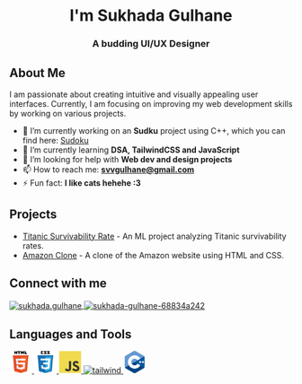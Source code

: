 <h1 align="center">I'm Sukhada Gulhane</h1>
<h3 align="center">A budding UI/UX Designer</h3>

## About Me
I am passionate about creating intuitive and visually appealing user interfaces. Currently, I am focusing on improving my web development skills by working on various projects.

- 🛒 I’m currently working on an **Sudku** project using C++, which you can find here: [Sudoku](https://github.com/sukhada35/Sudoku)
- 🌱 I’m currently learning **DSA, TailwindCSS and JavaScript**
- 🤝 I’m looking for help with **Web dev and design projects**
- 📫 How to reach me: **svvgulhane@gmail.com**
- ⚡ Fun fact: **I like cats hehehe :3**

## Projects
- [Titanic Survivability Rate](https://github.com/ashmit27j/Tech-project-modified) - An ML project analyzing Titanic survivability rates.
- [Amazon Clone](https://github.com/sukhada35/amazon-clone) - A clone of the Amazon website using HTML and CSS.

## Connect with me
<p align="left">
  <a href="https://instagram.com/sukhada.gulhane" target="blank">
    <img align="center" src="https://raw.githubusercontent.com/rahuldkjain/github-profile-readme-generator/master/src/images/icons/Social/instagram.svg" alt="sukhada.gulhane" height="30" width="40" />
  </a>
  <a href="https://linkedin.com/in/sukhada-gulhane-68834a242" target="blank">
    <img align="center" src="https://raw.githubusercontent.com/rahuldkjain/github-profile-readme-generator/master/src/images/icons/Social/linked-in-alt.svg" alt="sukhada-gulhane-68834a242" height="30" width="40"/>
  </a>
</p>

## Languages and Tools
<p align="left">
  <a href="https://www.w3.org/html/" target="_blank" rel="noreferrer">
    <img src="https://raw.githubusercontent.com/devicons/devicon/master/icons/html5/html5-original-wordmark.svg" alt="html5" width="40" height="40"/>
  </a>
  <a href="https://www.w3schools.com/css/" target="_blank" rel="noreferrer">
    <img src="https://raw.githubusercontent.com/devicons/devicon/master/icons/css3/css3-original-wordmark.svg" alt="css3" width="40" height="40"/>
  </a>
  <a href="https://developer.mozilla.org/en-US/docs/Web/JavaScript" target="_blank" rel="noreferrer">
    <img src="https://raw.githubusercontent.com/devicons/devicon/master/icons/javascript/javascript-original.svg" alt="javascript" width="40" height="40"/>
  </a>
  <a href="https://tailwindcss.com/" target="_blank" rel="noreferrer">
    <img src="https://www.vectorlogo.zone/logos/tailwindcss/tailwindcss-icon.svg" alt="tailwind" width="40" height="40"/>
  </a>
  <a href="https://www.w3schools.com/cpp/" target="_blank" rel="noreferrer">
    <img src="https://raw.githubusercontent.com/devicons/devicon/master/icons/cplusplus/cplusplus-original.svg" alt="cplusplus" width="40" height="40"/>
  </a>
</p>

